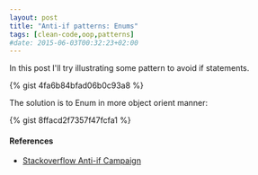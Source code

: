 ```yaml
---
layout: post
title: "Anti-if patterns: Enums"
tags: [clean-code,oop,patterns]
#date: 2015-06-03T00:32:23+02:00
---
```


In this post I'll try illustrating some pattern to avoid if statements.

{% gist 4fa6b84bfad06b0c93a8 %}

The solution is to Enum in more object orient manner:

{% gist 8ffacd2f7357f47fcfa1 %}

#### References
- [Stackoverflow Anti-if Campaign](http://stackoverflow.com/questions/1167589/anti-if-campaign)
